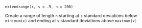 `extendrange(x, s = .5, n = 200)`

Create a range of length `n` starting at `s` standard deviations below `minimum(x)` and ending at `s` standard deviations above `maximum(x)`
